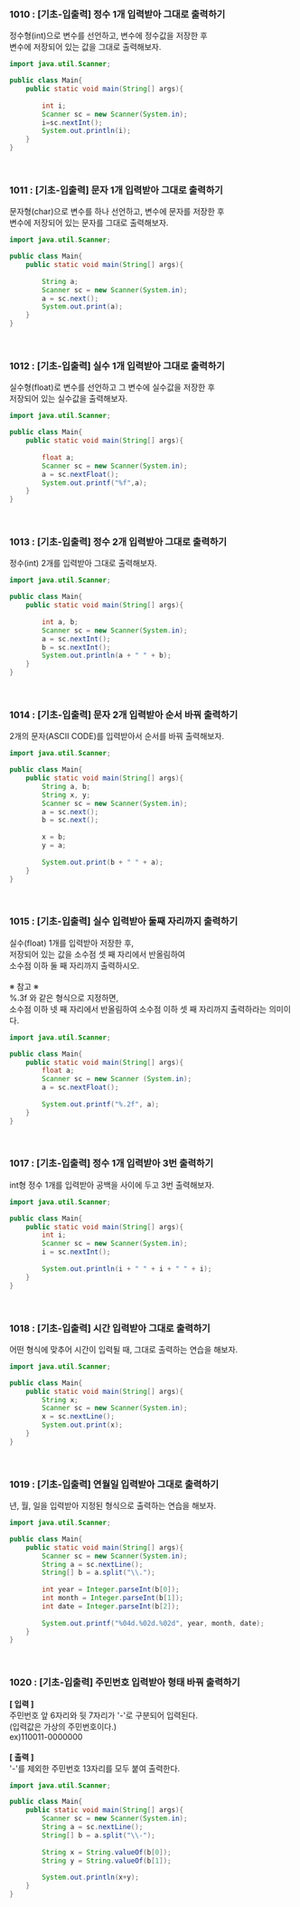 ### 1010 : [기초-입출력] 정수 1개 입력받아 그대로 출력하기
정수형(int)으로 변수를 선언하고, 변수에 정수값을 저장한 후  
변수에 저장되어 있는 값을 그대로 출력해보자.
```java
import java.util.Scanner;

public class Main{
    public static void main(String[] args){
        
        int i;
        Scanner sc = new Scanner(System.in);
        i=sc.nextInt();
        System.out.println(i);
    }
}
```

<br>

### 1011 : [기초-입출력] 문자 1개 입력받아 그대로 출력하기
문자형(char)으로 변수를 하나 선언하고, 변수에 문자를 저장한 후  
변수에 저장되어 있는 문자를 그대로 출력해보자.
```java
import java.util.Scanner;

public class Main{
    public static void main(String[] args){
        
        String a;
        Scanner sc = new Scanner(System.in);
        a = sc.next();
        System.out.print(a);
    }
}
```

<br> 

### 1012 : [기초-입출력] 실수 1개 입력받아 그대로 출력하기
실수형(float)로 변수를 선언하고 그 변수에 실수값을 저장한 후  
저장되어 있는 실수값을 출력해보자.
```java
import java.util.Scanner;

public class Main{
    public static void main(String[] args){
        
        float a;
        Scanner sc = new Scanner(System.in);
        a = sc.nextFloat();
        System.out.printf("%f",a);
    }
}
```

<br>

### 1013 : [기초-입출력] 정수 2개 입력받아 그대로 출력하기
정수(int) 2개를 입력받아 그대로 출력해보자.
```java
import java.util.Scanner;

public class Main{
    public static void main(String[] args){
        
        int a, b;
        Scanner sc = new Scanner(System.in);
        a = sc.nextInt();
        b = sc.nextInt();
        System.out.println(a + " " + b);
    }
}
```

<br>

### 1014 : [기초-입출력] 문자 2개 입력받아 순서 바꿔 출력하기
2개의 문자(ASCII CODE)를 입력받아서 순서를 바꿔 출력해보자.
```java
import java.util.Scanner;

public class Main{
    public static void main(String[] args){
        String a, b;
        String x, y;
        Scanner sc = new Scanner(System.in);
        a = sc.next();
        b = sc.next();
        
        x = b;
        y = a;
        
        System.out.print(b + " " + a);
    }
}
```

<br>

### 1015 : [기초-입출력] 실수 입력받아 둘째 자리까지 출력하기
실수(float) 1개를 입력받아 저장한 후,  
저장되어 있는 값을 소수점 셋 째 자리에서 반올림하여  
소수점 이하 둘 째 자리까지 출력하시오.  
<br>
※ 참고 ※  
%.3f 와 같은 형식으로 지정하면,  
소수점 이하 넷 째 자리에서 반올림하여 소수점 이하 셋 째 자리까지 출력하라는 의미이다.  
```java
import java.util.Scanner;

public class Main{
    public static void main(String[] args){
        float a;
        Scanner sc = new Scanner (System.in);
        a = sc.nextFloat();
        
        System.out.printf("%.2f", a);
    }
}
```

<br>

### 1017 : [기초-입출력] 정수 1개 입력받아 3번 출력하기
int형 정수 1개를 입력받아 공백을 사이에 두고 3번 출력해보자.
```java
import java.util.Scanner;

public class Main{
    public static void main(String[] args){
        int i;
        Scanner sc = new Scanner(System.in);
        i = sc.nextInt();
        
        System.out.println(i + " " + i + " " + i);
    }
}
```

<br>

### 1018 : [기초-입출력] 시간 입력받아 그대로 출력하기
어떤 형식에 맞추어 시간이 입력될 때, 그대로 출력하는 연습을 해보자.
```java
import java.util.Scanner;

public class Main{
    public static void main(String[] args){
        String x;
        Scanner sc = new Scanner(System.in);
        x = sc.nextLine();
        System.out.print(x);
    }
}
```

<br>

### 1019 : [기초-입출력] 연월일 입력받아 그대로 출력하기
년, 월, 일을 입력받아 지정된 형식으로 출력하는 연습을 해보자.
```java
import java.util.Scanner;

public class Main{
    public static void main(String[] args){
        Scanner sc = new Scanner(System.in);
        String a = sc.nextLine();
        String[] b = a.split("\\.");
        
        int year = Integer.parseInt(b[0]);
        int month = Integer.parseInt(b[1]);
        int date = Integer.parseInt(b[2]);
        
        System.out.printf("%04d.%02d.%02d", year, month, date);
    }
}
```

<br>

### 1020 : [기초-입출력] 주민번호 입력받아 형태 바꿔 출력하기
__[ 입력 ]__  
주민번호 앞 6자리와 뒷 7자리가 '-'로 구분되어 입력된다.  
(입력값은 가상의 주민번호이다.)  
ex)110011-0000000  
<br>
__[ 출력 ]__  
'-'를 제외한 주민번호 13자리를 모두 붙여 출력한다.

```java
import java.util.Scanner;

public class Main{
    public static void main(String[] args){
        Scanner sc = new Scanner(System.in);
        String a = sc.nextLine();
        String[] b = a.split("\\-");
        
        String x = String.valueOf(b[0]);
        String y = String.valueOf(b[1]);
        
        System.out.println(x+y);
    }
}
```
